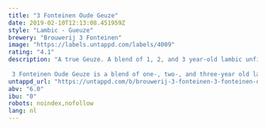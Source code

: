```yaml
---
title: "3 Fonteinen Oude Geuze"
date: 2019-02-10T12:13:08.451959Z
style: "Lambic - Gueuze"
brewery: "Brouwerij 3 Fonteinen"
image: "https://labels.untappd.com/labels/4009"
rating: "4.1"
description: "A true Geuze. A blend of 1, 2, and 3 year-old lambic unfiltered and unpasteurized and aged in the bottle for at least 6 months after blending. Continued fermentation in the bottle give this Geuze its famous champagne-like spritziness. The lambic that goes into it is brewed only with 60% barley malt, 40% unmalted wheat, aged hops, and water, spontaneously fermented by wild yeasts, and matured in oak casks.  3 Fonteinen Oude Geuze is a blend of one-, two-, and three-year old lambics. Spontaneous fermentation, patient maturation in oak barrels, and continued evolution of the ecosystem in the bottle result in a distinctively complex and elegant natural beer. No two bottlings are alike, as there are multiple variables in the blending process, a variety of barrel sizes and shapes, differences in aged lambic proportions in the blend, etc. When cellared properly, 3 Fonteinen Oude Geuze can be aged for several decades. The aromas and flavours will evolve from notes of vibrant fresh citrus, zesty and grassy notes to a mellow, oaky, stone fruit bouquet as the lambic continues to develop with time. Lambic and Geuze are living, cultural heritage rooted in the Zenne valley! Taste, savour, enjoy and experience this bottle fermented, unfiltered, unpasteurised and unadulterated beer with friends new and old!"
untappd_url: "https://untappd.com/b/brouwerij-3-fonteinen-3-fonteinen-oude-geuze/4009"
abv: "6.0"
ibu: "0"
robots: noindex,nofollow
lang: nl
---
```

